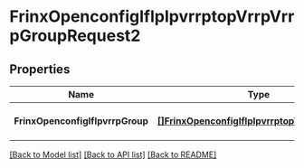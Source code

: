 # FrinxOpenconfigIfIpIpvrrptopVrrpVrrpGroupRequest2

## Properties
Name | Type | Description | Notes
------------ | ------------- | ------------- | -------------
**FrinxOpenconfigIfIpvrrpGroup** | [**[]FrinxOpenconfigIfIpIpvrrptopVrrpVrrpGroup**](frinx.openconfig.if.ip.ipvrrptop.vrrp.VrrpGroup.md) |  | [optional] [default to null]

[[Back to Model list]](../README.md#documentation-for-models) [[Back to API list]](../README.md#documentation-for-api-endpoints) [[Back to README]](../README.md)


